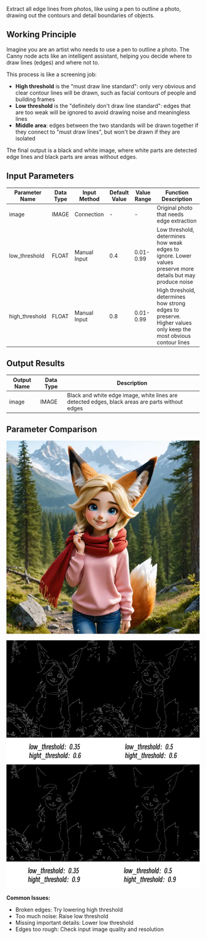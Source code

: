 Extract all edge lines from photos, like using a pen to outline a photo, drawing out the contours and detail boundaries of objects.

## Working Principle

Imagine you are an artist who needs to use a pen to outline a photo. The Canny node acts like an intelligent assistant, helping you decide where to draw lines (edges) and where not to.

This process is like a screening job:
- **High threshold** is the "must draw line standard": only very obvious and clear contour lines will be drawn, such as facial contours of people and building frames
- **Low threshold** is the "definitely don't draw line standard": edges that are too weak will be ignored to avoid drawing noise and meaningless lines
- **Middle area**: edges between the two standards will be drawn together if they connect to "must draw lines", but won't be drawn if they are isolated

The final output is a black and white image, where white parts are detected edge lines and black parts are areas without edges.

## Input Parameters

| Parameter Name | Data Type | Input Method | Default Value | Value Range | Function Description |
|----------------|-----------|--------------|---------------|-------------|---------------------|
| image | IMAGE | Connection | - | - | Original photo that needs edge extraction |
| low_threshold | FLOAT | Manual Input | 0.4 | 0.01-0.99 | Low threshold, determines how weak edges to ignore. Lower values preserve more details but may produce noise |
| high_threshold | FLOAT | Manual Input | 0.8 | 0.01-0.99 | High threshold, determines how strong edges to preserve. Higher values only keep the most obvious contour lines |

## Output Results

| Output Name | Data Type | Description |
|-------------|-----------|-------------|
| image | IMAGE | Black and white edge image, white lines are detected edges, black areas are parts without edges |

## Parameter Comparison

![Original Image](./asset/input.webp)


![Parameter Comparison](./asset/compare.webp)

**Common Issues:**
- Broken edges: Try lowering high threshold
- Too much noise: Raise low threshold
- Missing important details: Lower low threshold
- Edges too rough: Check input image quality and resolution
